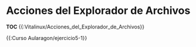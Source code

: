 # Acciones del Explorador de Archivos

__TOC__
{{:Vitalinux/Acciones_del_Explorador_de_Archivos}}


{{:Curso Aularagon/ejercicio5-1}}


